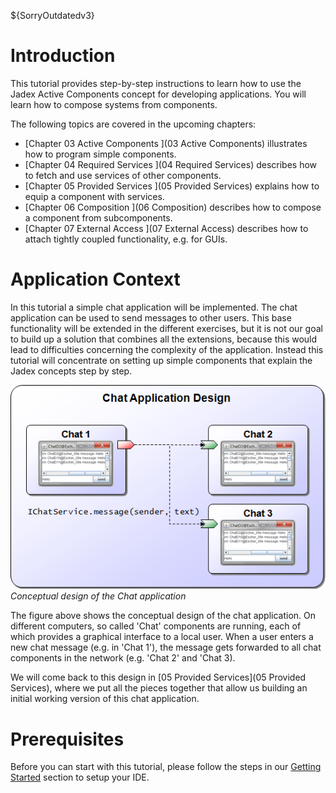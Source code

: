 ${SorryOutdatedv3}

# Introduction

This tutorial provides step-by-step instructions to learn how to use the Jadex Active Components concept for developing applications. You will learn how to compose systems from components. 

The following topics are covered in the upcoming chapters:

-   [Chapter 03 Active Components ](03 Active Components)  illustrates how to program simple components.
-   [Chapter 04 Required Services ](04 Required Services)  describes how to fetch and use services of other components.
-   [Chapter 05 Provided Services ](05 Provided Services)  explains how to equip a component with services.
-   [Chapter 06 Composition ](06 Composition)  describes how to compose a component from subcomponents.
-   [Chapter 07 External Access ](07 External Access)  describes how to attach tightly coupled functionality, e.g. for GUIs.

# Application Context

In this tutorial a simple chat application will be implemented. The chat application can be used to send messages to other users. This base functionality will be extended in the different exercises, but it is not our goal to build up a solution that combines all the extensions, because this would lead to difficulties concerning the complexity of the application. Instead this tutorial will concentrate on setting up simple components that explain the Jadex concepts step by step.

![AC Tutorial.01 Introduction@chatdesign.png](chatdesign.png)  
*Conceptual design of the Chat application*

The figure above shows the conceptual design of the chat application. On different computers, so called 'Chat' components are running, each of which provides a graphical interface to a local user. When a user enters a new chat message (e.g. in 'Chat 1'), the message gets forwarded to all chat components in the network (e.g. 'Chat 2' and 'Chat 3).

We will come back to this design in [05 Provided Services](05 Provided Services), where we put all the pieces together that allow us building an initial working version of this chat application.


# Prerequisites
Before you can start with this tutorial, please follow the steps in our [Getting Started](../../getting-started/getting-started/#ide-setup) section to setup your IDE.

